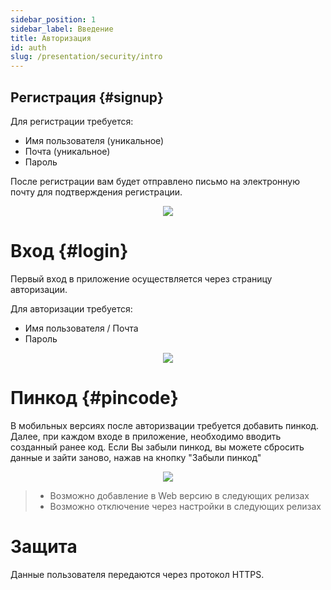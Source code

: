 ```yaml
---
sidebar_position: 1
sidebar_label: Введение
title: Авторизация
id: auth
slug: /presentation/security/intro
---
```


## Регистрация {#signup}

Для регистрации требуется:

- Имя пользователя (уникальное)
- Почта (уникальное)
- Пароль

После регистрации вам будет отправлено письмо на электронную почту для подтверждения регистрации.

<div align="center"><img type="imgscreen" src="/wellness_doc/img/presentation/auth/signUp.png"/></div>

# Вход {#login}

Первый вход в приложение осуществляется через страницу авторизации.

Для авторизации требуется:

- Имя пользователя / Почта
- Пароль

<div align="center"><img type="imgscreen" src="/wellness_doc/img/presentation/auth/login.png"/></div>

# Пинкод <span class="pin mobile"></span> {#pincode}

В мобильных версиях после авторизвации требуется добавить пинкод. Далее, при каждом входе в приложение, необходимо вводить созданный ранее код. Если Вы забыли пинкод, вы можете сбросить данные и зайти заново, нажав на кнопку "Забыли пинкод"

<div align="center"><img type="imgscreen" src="/wellness_doc/img/presentation/auth/pin.png"/></div>

> - Возможно добавление в Web версию в следующих релизах
> - Возможно отключение через настройки в следующих релизах

# Защита

Данные пользователя передаются через протокол HTTPS.
